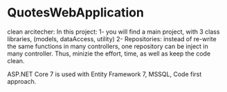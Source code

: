 # QuotesWebApplication

clean arcitecher:
In this project: 
1- you will find a main project, with 3 class libraries, (models, dataAccess, utility)
2- Repositories: instead of re-write the same functions in many controllers, one repository can be inject in many controller. Thus, minizie the effort, time, 
as well as keep the code clean.

ASP.NET Core 7 is used with Entity Framework 7, MSSQL, Code first approach. 



